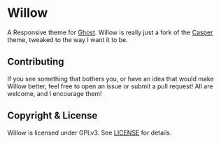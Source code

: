 # Willow

A Responsive theme for [Ghost](http://github.com/tryghost/ghost/). Willow is really just a fork of the [Casper](https://github.com/TryGhost/Casper) theme, tweaked to the way I want it to be. 

## Contributing

If you see something that bothers you, or have an idea that would make Willow better, feel free to open an issue or submit a pull request! All are welcome, and I encourage them!

## Copyright & License

Willow is licensed under GPLv3. See [LICENSE](./LICENSE) for details.